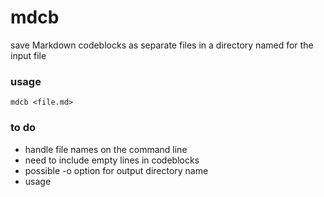 # mdcb 

save Markdown codeblocks as separate files in a directory named for the input file

### usage
`mdcb <file.md>`

### to do
- handle file names on the command line
- need to include empty lines in codeblocks 
- possible -o option for output directory name
- usage